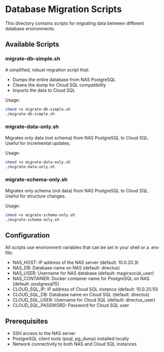 # Database Migration Scripts

This directory contains scripts for migrating data between different database environments.

## Available Scripts

### migrate-db-simple.sh
A simplified, robust migration script that:
- Dumps the entire database from NAS PostgreSQL
- Cleans the dump for Cloud SQL compatibility
- Imports the data to Cloud SQL

Usage:
```bash
chmod +x migrate-db-simple.sh
./migrate-db-simple.sh
```

### migrate-data-only.sh
Migrates only data (not schema) from NAS PostgreSQL to Cloud SQL. Useful for incremental updates.

Usage:
```bash
chmod +x migrate-data-only.sh
./migrate-data-only.sh
```

### migrate-schema-only.sh
Migrates only schema (not data) from NAS PostgreSQL to Cloud SQL. Useful for structure changes.

Usage:
```bash
chmod +x migrate-schema-only.sh
./migrate-schema-only.sh
```

## Configuration

All scripts use environment variables that can be set in your shell or a .env file:
- NAS_HOST: IP address of the NAS server (default: 10.0.20.3)
- NAS_DB: Database name on NAS (default: directus)
- NAS_USER: Username for NAS database (default: magicsocial_user)
- NAS_CONTAINER: Docker container name for PostgreSQL on NAS (default: postgresql15)
- CLOUD_SQL_IP: IP address of Cloud SQL instance (default: 10.0.20.10)
- CLOUD_SQL_DB: Database name on Cloud SQL (default: directus)
- CLOUD_SQL_USER: Username for Cloud SQL (default: directus_user)
- CLOUD_SQL_PASSWORD: Password for Cloud SQL user

## Prerequisites

- SSH access to the NAS server
- PostgreSQL client tools (psql, pg_dump) installed locally
- Network connectivity to both NAS and Cloud SQL instances